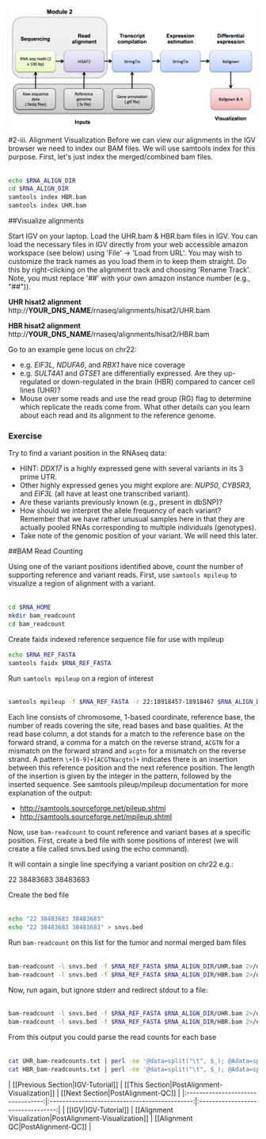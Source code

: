 ![RNA-seq Flowchart - Module 3](Images/RNA-seq_Flowchart3.png)

#2-iii. Alignment Visualization
Before we can view our alignments in the IGV browser we need to index our BAM files.  We will use samtools index for this purpose. First, let's just index the merged/combined bam files.

```bash

echo $RNA_ALIGN_DIR
cd $RNA_ALIGN_DIR
samtools index HBR.bam
samtools index UHR.bam

```

##Visualize alignments

Start IGV on your laptop. Load the UHR.bam & HBR.bam files in IGV. You can load the necessary files in IGV directly from your web accessible amazon workspace (see below) using 'File' -> 'Load from URL'. You may wish to customize the track names as you load them in to keep them straight. Do this by right-clicking on the alignment track and choosing 'Rename Track'. Note, you must replace '##' with your own amazon instance number (e.g., "##")).

**UHR hisat2 alignment**
http://__YOUR_DNS_NAME__/rnaseq/alignments/hisat2/UHR.bam

**HBR hisat2 alignment**
http://__YOUR_DNS_NAME__/rnaseq/alignments/hisat2/HBR.bam

Go to an example gene locus on chr22:
- e.g. *EIF3L*, *NDUFA6*, and *RBX1* have nice coverage
- e.g. *SULT4A1* and *GTSE1* are differentially expressed. Are they up-regulated or down-regulated in the brain (HBR) compared to cancer cell lines (UHR)?
- Mouse over some reads and use the read group (RG) flag to determine which replicate the reads come from. What other details can you learn about each read and its alignment to the reference genome.

### Exercise

Try to find a variant position in the RNAseq data:
- HINT: *DDX17* is a highly expressed gene with several variants in its 3 prime UTR.
- Other highly expressed genes you might explore are: *NUP50*, *CYB5R3*, and *EIF3L* (all have at least one transcribed variant).
- Are these variants previously known (e.g., present in dbSNP)?
- How should we interpret the allele frequency of each variant?  Remember that we have rather unusual samples here in that they are actually pooled RNAs corresponding to multiple individuals (genotypes).
- Take note of the genomic position of your variant. We will need this later.

##BAM Read Counting

Using one of the variant positions identified above, count the number of supporting reference and variant reads.
First, use `samtools mpileup` to visualize a region of alignment with a variant.

```bash

cd $RNA_HOME
mkdir bam_readcount
cd bam_readcount

```

Create faidx indexed reference sequence file for use with mpileup

```bash
echo $RNA_REF_FASTA
samtools faidx $RNA_REF_FASTA

```

Run `samtools mpileup` on a region of interest

```bash

samtools mpileup -f $RNA_REF_FASTA -r 22:18918457-18918467 $RNA_ALIGN_DIR/UHR.bam $RNA_ALIGN_DIR/HBR.bam 

```

Each line consists of chromosome, 1-based coordinate, reference base, the number of reads covering the site, read bases and base qualities. At the read base column, a dot stands for a match to the reference base on the forward strand, a comma for a match on the reverse strand, `ACGTN` for a mismatch on the forward strand and `acgtn` for a mismatch on the reverse strand. A pattern `\+[0-9]+[ACGTNacgtn]+` indicates there is an insertion between this reference position and the next reference position. The length of the insertion is given by the integer in the pattern, followed by the inserted sequence. See samtools pileup/mpileup documentation for more explanation of the output:

* http://samtools.sourceforge.net/pileup.shtml
* http://samtools.sourceforge.net/mpileup.shtml

Now, use `bam-readcount` to count reference and variant bases at a specific position.
First, create a bed file with some positions of interest (we will create a file called snvs.bed using the echo command).

It will contain a single line specifying a variant position on chr22 e.g.:

22	38483683	38483683

Create the bed file

```bash

echo "22 38483683 38483683"
echo "22 38483683 38483683" > snvs.bed

```

Run `bam-readcount` on this list for the tumor and normal merged bam files

```bash

bam-readcount -l snvs.bed -f $RNA_REF_FASTA $RNA_ALIGN_DIR/UHR.bam 2>/dev/null
bam-readcount -l snvs.bed -f $RNA_REF_FASTA $RNA_ALIGN_DIR/HBR.bam 2>/dev/null

```

Now, run again, but ignore stderr and redirect stdout to a file:

```bash

bam-readcount -l snvs.bed -f $RNA_REF_FASTA $RNA_ALIGN_DIR/UHR.bam 2>/dev/null 1>UHR_bam-readcounts.txt
bam-readcount -l snvs.bed -f $RNA_REF_FASTA $RNA_ALIGN_DIR/HBR.bam 2>/dev/null 1>HBR_bam-readcounts.txt

```

From this output you could parse the read counts for each base

```bash

cat UHR_bam-readcounts.txt | perl -ne '@data=split("\t", $_); @Adata=split(":", $data[5]); @Cdata=split(":", $data[6]); @Gdata=split(":", $data[7]); @Tdata=split(":", $data[8]); print "UHR Counts\t$data[0]\t$data[1]\tA: $Adata[1]\tC: $Cdata[1]\tT: $Tdata[1]\tG: $Gdata[1]\n";'
cat HBR_bam-readcounts.txt | perl -ne '@data=split("\t", $_); @Adata=split(":", $data[5]); @Cdata=split(":", $data[6]); @Gdata=split(":", $data[7]); @Tdata=split(":", $data[8]); print "HBR Counts\t$data[0]\t$data[1]\tA: $Adata[1]\tC: $Cdata[1]\tT: $Tdata[1]\tG: $Gdata[1]\n";'

```

| [[Previous Section|IGV-Tutorial]] | [[This Section|PostAlignment-Visualization]]  | [[Next Section|PostAlignment-QC]] |
|:---------------------------------:|:---------------------------------------------:|:---------------------------------:|
| [[IGV|IGV-Tutorial]]              | [[Alignment Visualization|PostAlignment-Visualization]] | [[Alignment QC|PostAlignment-QC]]      |
